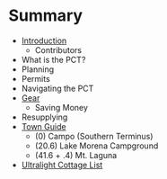 # Summary

* [Introduction](README.md)
   * Contributors
* What is the PCT?
* Planning
* Permits
* Navigating the PCT
* [Gear](gear.md)
   * Saving Money
* Resupplying
* [Town Guide](town_guide.md)
   * (0) Campo (Southern Terminus)
   * (20.6) Lake Morena Campground
   * (41.6 + .4) Mt. Laguna
* [Ultralight Cottage List](ultralight_cottage_list.md)

